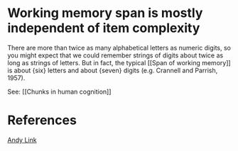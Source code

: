 # Working memory span is mostly independent of item complexity

There are more than twice as many alphabetical letters as numeric digits, so you might expect that we could remember strings of digits about twice as long as strings of letters. But in fact, the typical [[Span of working memory]] is about {six} letters and about {seven} digits (e.g. Crannell and Parrish, 1957).

See: [[Chunks in human cognition]]

# References
[Andy Link](https://notes.andymatuschak.org/About_these_notes?stackedNotes=z5E5QawiXCMbtNtupvxeoEX&stackedNotes=zDcuS8A5uxGR8hQygsqP83A&stackedNotes=zQvwwb95vzcHcpow3GWy5Wi&stackedNotes=zWWh96dE6YZYmDCoo37977X&stackedNotes=z6sX7ZcYdPiya3SzQ5segaq&stackedNotes=zRTbHLYsFnL2hThAZL6tVqD&stackedNotes=zAhASsrt9VhRDzh25hsLsyD)
